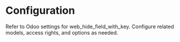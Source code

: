 # Configuration

Refer to Odoo settings for web_hide_field_with_key. Configure related models, access rights, and options as needed.
